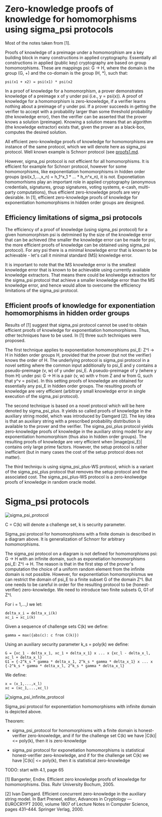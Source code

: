 # Zero-knowledge proofs of knowledge for homomorphisms using sigma_psi protocols

Most of the notes taken from [1].

Proofs of knowledge of a preimage under a homomorphism are a key building block in many constructions in applied cryptography. Essentially all constructions in applied (public key) cryptography are based on group homomorphisms. These are mappings psi: G -> H, where the domain is the group (G, +) and the co-domain is the group (H, *), such that:

```
psi(x1 + x2) = psi(x1) * psi(x2
```

In a proof of knowledge for a homomorphism, a prover demonstrates knowledge of a preimage x of y under psi (i.e., y = psi(x)). A proof of knowledge for a homomorphism is zero-knowledge, if a verifier learns nothing about a preimage of y under psi. If a prover succeeds in getting the verifier to accept with a probability larger than some threshold probability (the knowledge error), then the verifier can be asserted that the prover knows a solution (preimage). Knowing a solution means that an algorithm (the knowledge extractor) exists that, given the prover as a black-box, computes the desired solution.

All efficient zero-knowledge proofs of knowledge for homomorphisms are instance of the same protocol, which we will denote here as sigma_psi protocol. Well known example is Schnorr protocol (see [proofs1.md](https://github.com/miha-stopar/crypto-notes/blob/master/proofs1.md).

However, sigma_psi protocol is not efficient for all homomorphisms. It is efficient for example for Schnorr protocol, however for some homomorphisms, like exponentiation homomorphisms in hidden order groups (psi(x_1,...,x_n) = h_1^x_1 * ... * h_n^x_n), it is not. Exponetiation homomorhisms play an important role in applied cryptography (anonymous credentials, signatures, group signatures, voting systems, e-cash, multi-party computations), thus efficient zero-knowledge proofs are very desirable. In [1], efficient zero-knowledge proofs of knowledge for exponentiation homomorphisms in hidden order groups are designed.

## Efficiency limitations of sigma_psi protocols

The efficiency of a proof of knowledge (using sigma_psi protocol) for a given homomorphism psi is detrmined by the size of the knowledge error that can be achieved (the smaller the knowledge error can be made for psi, the more efficient proofs of knowledge can be obtained using sigma_psi protocol). For any psi there is a minimal knowledge error that is known to be achievable - let's call it minimal standard (MS) knowledge error.

It is important to note that the MS knowledge error is the smallest knowledge error that is known to be achievable using currently available knowledge extractors. That means there could be knolwedge extractors for the sigma_psi protocol that achieve a smaller knowledge error than the MS knowledge error, and hence would allow to overcome the efficiency limitations of the sigma_psi protocol.

## Efficient proofs of knowledge for exponentiation homomorphisms in hidden order groups

Results of [1] suggest that sigma_psi protocol cannot be used to obtain efficient proofs of knowledge for exponentiation homomorphisms. Thus, other techniques have to be used. In [1] three such techniques were proposed.

The first technique applies to exponentiation homomorphisms psi_E: Z^l -> H in hidden order groups H, provided that the prover (but not the verifier) knows the order of H. The underlying protocol is sigma_psi protocol in a novel setting where the common input additionally to psi_E and y contains a pseudo-preimage (v, w) of y under psi_E. A pseudo-preimage of y (where y from H) under psi: G -> H is a pair (v, w) with v from Z and w from G, such that y^v = psi(w). In this setting proofs of knowledge are obtained for essentially any psi_E in hidden order groups. The resulting proofs of knowledge are very efficient (arbitrary small knowledge error in single execution of the sigma_psi protocol).

The second technique is based on a novel protocol which will be here denoted by sigma_psi_plus. It yields so called proofs of knowledge in the auxiliary string model, which was introduced by Damgard [2]. The key idea is that an auxiliary string with a prescribed probability distribution is available to the prover and the verifier. The sigma_psi_plus protocol yields zero-knowledge proofs of knowledge in the auxiliary string model for any exponentiation homomorphism (thus also in hidden order groups). The resulting proofs of knowledge are very efficient when |image(psi_E)| contains only large prime factors. However, the setup protocol is rather inefficient (but in many cases the cost of the setup protocol does not matter).

The third techniqu is using sigma_psi_plus-WS protocol, which is a variant of the sigma_psi_plus protocol that removes the setup protocol and the associated cost. The sigma_psi_plus-WS protocol is a zero-knolwedge proofs of knowledge in random oracle model.

# Sigma_psi protocols

![sigma_psi_protocol](https://raw.github.com/miha-stopar/crypto-notes/master/img/sigma_psi_protocol.png)

C = C(k) will denote a challenge set, k is security parameter.

Sigma_psi protocol for homomorphisms with a finite domain is described in a diagram above. It is generalization of Schnorr for arbitrary homomorphisms.

The sigma_psi protocol on a diagram is not defined for homomorphisms psi: G -> H with an infinite domain, such as exponetiation homomorphisms psi_E: Z^l -> H. The reason is that in the first step of the prover's computation the choice of a uniform random element from the infinite domain is not possible. However, for exponentiation homomorphismus we can restrict the domain of psi_E to a finite subset G of the domain Z^l. But one needs to be careful in order for the resulting protocol to be (honest-verifier) zero-knowledge. We need to introduce two finite subsets G, G1 of Z^l.

For i = 1,...,l we let:

```
delta_x_i = delta_x_i(k)
xc_i = xc_i(k)
```

Given a sequence of challenge sets C(k) we define:

```
gamma = max({abs(c): c from C(k)})
```

Using an auxiliary security parameter k_s = poly(k) we define:

```
G = {xc_1 - delta_x_1, xc_1 + delta_x_1} x ... x {xc_l - delta_x_l, xc_l + delta_x_l}
G1 = {-2^k_s * gamma * delta_x_1, 2^k_s * gamma * delta_x_1} x ... x {-2^k_s * gamma * delta_x_l, 2^k_s * gamma * delta_x_l}
```

We define:

```
x = (x_1,...,x_l)
xc = (xc_1,...,xc_l)
```

![sigma_psi_infinite_protocol](https://raw.github.com/miha-stopar/crypto-notes/master/img/sigma_psi_infinite_protocol.png)

Sigma_psi protocol for exponentiation homomorphisms with infinite domain is depicted above.

Theorem:

* sigma_psi_protocol for homomorphisms with a finite domain is honest-verifier zero-knowledge, and if for the challenge set C(k) we have |C(k)| <= poly(k), then it is zero-knowledge

* sigma_psi protocol for exponetiation homomorphisms is statistical honest-verifier zero-knowledge, and if for the challenge set C(k) we have |C(k)| <= poly(k), then it is statistical zero-knowledge





TODO: start with 4.1, page 65




[1] Bangerter, Endre. Efficient zero knowledge proofs of knowledge for homomorphisms. Diss. Ruhr University Bochum, 2005.

[2] Ivan Damgard. Efficient concurrent zero-knowledge in the auxiliary string model. In Bart Preneel, editor, Advances in Cryptology — EUROCRYPT 2000, volume 1807 of Lecture Notes in Computer Science, pages 431–444. Springer Verlag, 2000.


